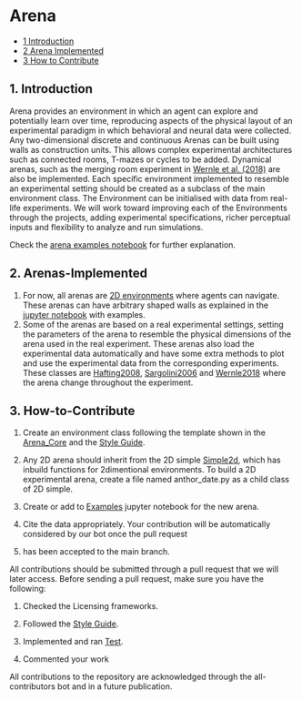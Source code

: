 # Arena

* [1 Introduction](#1-Introduction)
* [2 Arena Implemented](#2-Arena-Implemented)
* [3 How to Contribute](#3-How-to-Contribute)

## 1. Introduction

Arena provides an environment in which an agent can explore and potentially learn
over time, reproducing aspects of the physical layout of an experimental paradigm in which behavioral and neural data 
were collected. Any two-dimensional discrete and continuous Arenas can be built
using walls as construction units. This allows complex experimental architectures such as connected rooms, T-mazes
or cycles to be added. Dynamical arenas, such as the merging room experiment in [Wernle et
al. (2018)](https://github.com/ClementineDomine/NeuralPlayground/blob/main/neuralplayground/arenas/wernle_2018.py) 
are also be implemented. Each specific environment implemented to resemble an experimental setting should be 
created as a subclass of the main environment class. The Environment can be initialised with data from real-life
experiments. We will work toward improving each of the Environments through the projects, adding experimental specifications,
richer perceptual inputs and flexibility to analyze and run simulations.

Check the [arena examples notebook](https://github.com/ClementineDomine/NeuralPlayground/blob/main/examples/arena_examples/arena_examples.ipynb) for further explanation.

## 2. Arenas-Implemented
1. For now, all arenas are [2D environments](https://github.com/ClementineDomine/NeuralPlayground/blob/main/neuralplayground/arenas/simple2d.py) where 
agents can navigate. These arenas can have arbitrary shaped walls as explained in the [jupyter notebook](https://github.com/ClementineDomine/NeuralPlayground/blob/main/examples/arena_examples/arena_examples.ipynb) with 
examples.
2. Some of the arenas are based on a real experimental settings, setting the parameters of the arena
to resemble the physical dimensions of the arena used in the real experiment. These arenas also
load the experimental data automatically and have some extra methods to plot and use the experimental data
from the corresponding experiments. These classes are [Hafting2008](https://github.com/ClementineDomine/NeuralPlayground/blob/main/neuralplayground/arenas/hafting_2008.py), 
[Sargolini2006](https://github.com/ClementineDomine/NeuralPlayground/blob/main/neuralplayground/arenas/sargolini_2006.py)
and [Wernle2018](https://github.com/ClementineDomine/NeuralPlayground/blob/main/neuralplayground/arenas/wernle_2018.py) where the arena change throughout the experiment.

## 3. How-to-Contribute

1. Create an environment class following the template shown in the [Arena_Core](https://github.com/ClementineDomine/NeuralPlayground/blob/main/neuralplayground/arenas/arena_core.py) and the [Style Guide](https://github.com/ClementineDomine/NeuralPlayground/tree/main/documents/style_guide.md). 

2. Any 2D arena should inherit from the 2D simple [Simple2d](https://github.com/ClementineDomine/NeuralPlayground/blob/main/neuralplayground/arenas/simple2d.py), which has inbuild functions for 2dimentional environments.
To build a 2D experimental arena, create a file named anthor_date.py as a child class of 2D simple.

2. Create or add to [Examples](https://github.com/ClementineDomine/NeuralPlayground/tree/main/examples/arena_examples/) jupyter notebook for the new arena.

3. Cite the data appropriately. Your contribution will be automatically considered by our bot once the pull request 
4. has been accepted to the main branch.

All contributions should be submitted through a pull request that we will later access. 
Before sending a pull request, make sure you have the following: 

1. Checked the Licensing frameworks. 

2. Followed the [Style Guide](https://github.com/ClementineDomine/NeuralPlayground/tree/main/documents/style_guide.md).

3. Implemented and ran [Test](https://github.com/ClementineDomine/NeuralPlayground/tree/main/neuralplayground/tests).

4. Commented your work 
    
All contributions to the repository are acknowledged through the all-contributors bot and in a future publication.
